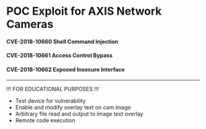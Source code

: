 # POC Exploit for AXIS Network Cameras

#### CVE-2018-10660      Shell Command Injection
#### CVE-2018-10661      Access Control Bypass
#### CVE-2018-10662      Exposed Insecure Interface
---
!!! FOR EDUCATIONAL PURPOSES !!!

- Test device for vulnerability
- Enable and modify overlay text on cam image
- Arbitrary file read and output to image text overlay
- Remote code execution
